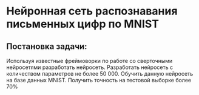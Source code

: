 # Нейронная сеть распознавания письменных цифр по MNIST #
## Постановка задачи: ##
Используя известные фреймоворки по работе со сверточными нейросетями разработать нейросеть.
Разработать нейросеть с количеством параметров не более 50 000. Обучить данную нейросеть на базе данных MNIST. Получить точность на тестовой выборке более 70%

